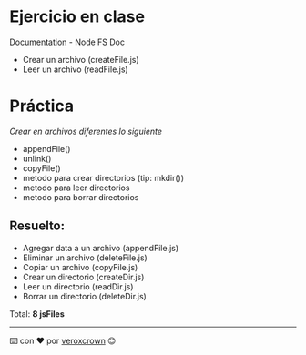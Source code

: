 # Ejercicio en clase

[Documentation](https://nodejs.org/dist/latest*v14.x/docs/api/fs.html) - Node FS Doc

* Crear un archivo           (createFile.js)
* Leer un archivo            (readFile.js)

# Práctica
_Crear en archivos diferentes lo siguiente_
* appendFile() 
* unlink()     
* copyFile()   
* metodo para crear directorios (tip: mkdir())
* metodo para leer directorios
* metodo para borrar directorios

## Resuelto:
* Agregar data a un archivo  (appendFile.js)
* Eliminar un archivo        (deleteFile.js)
* Copiar un archivo          (copyFile.js)
* Crear un directorio        (createDir.js)
* Leer un directorio         (readDir.js)
* Borrar un directorio       (deleteDir.js)

Total: **8 jsFiles**

---
⌨️ con ❤️ por [veroxcrown](https://github.com/veroxcrown) 😊